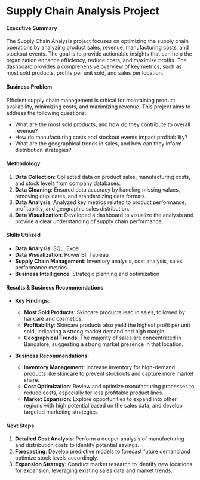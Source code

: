 # Supply Chain Analysis Project

#### Executive Summary
The Supply Chain Analysis project focuses on optimizing the supply chain operations by analyzing product sales, revenue, manufacturing costs, and stockout events. The goal is to provide actionable insights that can help the organization enhance efficiency, reduce costs, and maximize profits. The dashboard provides a comprehensive overview of key metrics, such as most sold products, profits per unit sold, and sales per location.

#### Business Problem
Efficient supply chain management is critical for maintaining product availability, minimizing costs, and maximizing revenue. This project aims to address the following questions:
- What are the most sold products, and how do they contribute to overall revenue?
- How do manufacturing costs and stockout events impact profitability?
- What are the geographical trends in sales, and how can they inform distribution strategies?

#### Methodology
1. **Data Collection**: Collected data on product sales, manufacturing costs, and stock levels from company databases.
2. **Data Cleaning**: Ensured data accuracy by handling missing values, removing duplicates, and standardizing data formats.
3. **Data Analysis**: Analyzed key metrics related to product performance, profitability, and geographic sales distribution.
4. **Data Visualization**: Developed a dashboard to visualize the analysis and provide a clear understanding of supply chain performance.

#### Skills Utilized
- **Data Analysis**: SQL, Excel
- **Data Visualization**: Power BI, Tableau
- **Supply Chain Management**: Inventory analysis, cost analysis, sales performance metrics
- **Business Intelligence**: Strategic planning and optimization

#### Results & Business Recommendations
- **Key Findings**:
  - **Most Sold Products**: Skincare products lead in sales, followed by haircare and cosmetics.
  - **Profitability**: Skincare products also yield the highest profit per unit sold, indicating a strong market demand and high margin.
  - **Geographical Trends**: The majority of sales are concentrated in Bangalore, suggesting a strong market presence in that location.

- **Business Recommendations**:
  - **Inventory Management**: Increase inventory for high-demand products like skincare to prevent stockouts and capture more market share.
  - **Cost Optimization**: Review and optimize manufacturing processes to reduce costs, especially for less profitable product lines.
  - **Market Expansion**: Explore opportunities to expand into other regions with high potential based on the sales data, and develop targeted marketing strategies.

#### Next Steps
1. **Detailed Cost Analysis**: Perform a deeper analysis of manufacturing and distribution costs to identify potential savings.
2. **Forecasting**: Develop predictive models to forecast future demand and optimize stock levels accordingly.
3. **Expansion Strategy**: Conduct market research to identify new locations for expansion, leveraging existing sales data and market trends.
